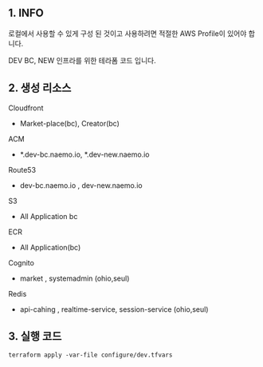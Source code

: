 ## 1. INFO

로컬에서 사용할 수 있게 구성 된 것이고 사용하려면 적절한 AWS Profile이 있어야 합니다.

DEV BC, NEW 인프라를 위한 테라폼 코드 입니다. 




## 2. 생성 리소스 

Cloudfront
- Market-place(bc), Creator(bc)

ACM
- *.dev-bc.naemo.io, *.dev-new.naemo.io

Route53 
- dev-bc.naemo.io , dev-new.naemo.io

S3
- All Application bc 

ECR 
- All Application(bc)

Cognito
- market , systemadmin (ohio,seul)

Redis
- api-cahing , realtime-service, session-service (ohio,seul)

## 3. 실행 코드  

    terraform apply -var-file configure/dev.tfvars


